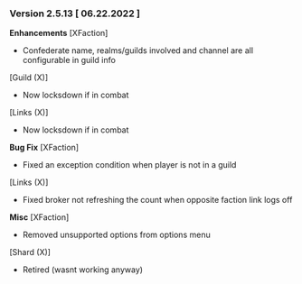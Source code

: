 ### Version 2.5.13 [ 06.22.2022 ]

**Enhancements**
[XFaction]
- Confederate name, realms/guilds involved and channel are all configurable in guild info

[Guild (X)]
- Now locksdown if in combat

[Links (X)]
- Now locksdown if in combat

**Bug Fix**
[XFaction]
- Fixed an exception condition when player is not in a guild

[Links (X)]
- Fixed broker not refreshing the count when opposite faction link logs off

**Misc**
[XFaction]
- Removed unsupported options from options menu

[Shard (X)]
- Retired (wasnt working anyway)